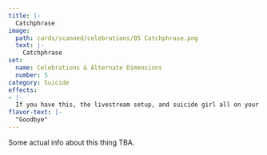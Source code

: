 ```yaml
---
title: |-
  Catchphrase
image: 
  path: cards/scanned/celebrations/05 Catchphrase.png
  text: |-
    Catchphrase
set:
  name: Celebrations & Alternate Dimensions
  number: 5
category: Suicide
effects: 
- |-
  If you have this, the livestream setup, and suicide girl all on your field, kill yourself (you lose)
flavor-text: |-
  "Goodbye"
---
```

Some actual info about this thing TBA.
